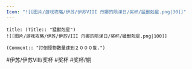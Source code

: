 ```yaml
---
Icon: "![[图片/游戏攻略/伊苏/伊苏VIII 丹娜的陨涕日/奖杯/猛獸剋星.png|30]]"
---
```

```ad-common-bronze-trophy
title: (Title:: "猛獸剋星")
![[图片/游戏攻略/伊苏/伊苏VIII 丹娜的陨涕日/奖杯/猛獸剋星.png|100]]

(Comment:: "打倒怪物數量達到２０００隻.")
```

#伊苏/伊苏VIII/奖杯 #奖杯 #奖杯/铜
